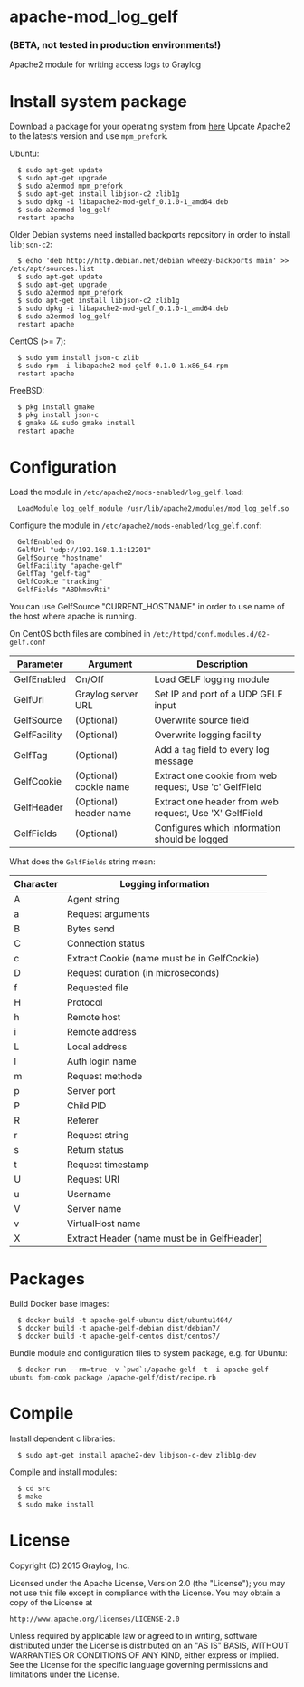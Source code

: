 # apache-mod_log_gelf
### (BETA, not tested in production environments!)
Apache2 module for writing access logs to Graylog

# Install system package
Download a package for your operating system from [here](https://github.com/Graylog2/apache-mod_log_gelf/releases)
Update Apache2 to the latests version and use `mpm_prefork`.

Ubuntu:

```
  $ sudo apt-get update
  $ sudo apt-get upgrade
  $ sudo a2enmod mpm_prefork
  $ sudo apt-get install libjson-c2 zlib1g
  $ sudo dpkg -i libapache2-mod-gelf_0.1.0-1_amd64.deb
  $ sudo a2enmod log_gelf
  restart apache
```

Older Debian systems need installed backports repository in order to install `libjson-c2`:

```
  $ echo 'deb http://http.debian.net/debian wheezy-backports main' >> /etc/apt/sources.list
  $ sudo apt-get update
  $ sudo apt-get upgrade
  $ sudo a2enmod mpm_prefork
  $ sudo apt-get install libjson-c2 zlib1g
  $ sudo dpkg -i libapache2-mod-gelf_0.1.0-1_amd64.deb
  $ sudo a2enmod log_gelf
  restart apache
```

CentOS (>= 7):

```
  $ sudo yum install json-c zlib
  $ sudo rpm -i libapache2-mod-gelf-0.1.0-1.x86_64.rpm
  restart apache
```

FreeBSD:

```
  $ pkg install gmake
  $ pkg install json-c
  $ gmake && sudo gmake install
  restart apache
```

# Configuration

Load the module in `/etc/apache2/mods-enabled/log_gelf.load`:

```
  LoadModule log_gelf_module /usr/lib/apache2/modules/mod_log_gelf.so
```

Configure the module in `/etc/apache2/mods-enabled/log_gelf.conf`:

```
  GelfEnabled On
  GelfUrl "udp://192.168.1.1:12201"
  GelfSource "hostname"
  GelfFacility "apache-gelf"
  GelfTag "gelf-tag"
  GelfCookie "tracking"
  GelfFields "ABDhmsvRti"
```

You can use GelfSource "CURRENT_HOSTNAME" in order to use name of the host where apache is running.

On CentOS both files are combined in `/etc/httpd/conf.modules.d/02-gelf.conf`

| Parameter    | Argument               | Description                                            |
|--------------|------------------------|--------------------------------------------------------|
| GelfEnabled  | On/Off                 | Load GELF logging module                               |
| GelfUrl      | Graylog server URL     | Set IP and port of a UDP GELF input                    |
| GelfSource   | (Optional)             | Overwrite source field                                 |
| GelfFacility | (Optional)             | Overwrite logging facility                             |
| GelfTag      | (Optional)             | Add a `tag` field to every log message                 |
| GelfCookie   | (Optional) cookie name | Extract one cookie from web request, Use 'c' GelfField |
| GelfHeader   | (Optional) header name | Extract one header from web request, Use 'X' GelfField |
| GelfFields   | (Optional)             | Configures which information should be logged          |

What does the `GelfFields` string mean:

| Character | Logging information                         |
|-----------|---------------------------------------------|
| A         | Agent string                                |
| a         | Request arguments                           |
| B         | Bytes send                                  |
| C         | Connection status                           |
| c         | Extract Cookie (name must be in GelfCookie) |
| D         | Request duration (in microseconds)          |
| f         | Requested file                              |
| H         | Protocol                                    |
| h         | Remote host                                 |
| i         | Remote address                              |
| L         | Local address                               |
| l         | Auth login name                             |
| m         | Request methode                             |
| p         | Server port                                 |
| P         | Child PID                                   |
| R         | Referer                                     |
| r         | Request string                              |
| s         | Return status                               |
| t         | Request timestamp                           |
| U         | Request URI                                 |
| u         | Username                                    |
| V         | Server name                                 |
| v         | VirtualHost name                            |
| X         | Extract Header (name must be in GelfHeader) |

# Packages

Build Docker base images:

```
  $ docker build -t apache-gelf-ubuntu dist/ubuntu1404/
  $ docker build -t apache-gelf-debian dist/debian7/
  $ docker build -t apache-gelf-centos dist/centos7/
```

Bundle module and configuration files to system package, e.g. for Ubuntu:

```
  $ docker run --rm=true -v `pwd`:/apache-gelf -t -i apache-gelf-ubuntu fpm-cook package /apache-gelf/dist/recipe.rb
```

# Compile

Install dependent c libraries:

```
  $ sudo apt-get install apache2-dev libjson-c-dev zlib1g-dev
```

Compile and install modules:

```
  $ cd src
  $ make
  $ sudo make install
```

# License

Copyright (C) 2015 Graylog, Inc.

Licensed under the Apache License, Version 2.0 (the "License");
you may not use this file except in compliance with the License.
You may obtain a copy of the License at

    http://www.apache.org/licenses/LICENSE-2.0

Unless required by applicable law or agreed to in writing, software
distributed under the License is distributed on an "AS IS" BASIS,
WITHOUT WARRANTIES OR CONDITIONS OF ANY KIND, either express or implied.
See the License for the specific language governing permissions and
limitations under the License.
